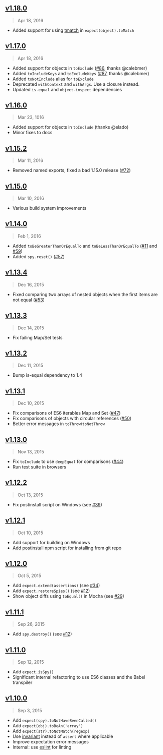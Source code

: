 ## [v1.18.0]
> Apr 18, 2016

- Added support for using [tmatch] in `expect(object).toMatch`

[v1.18.0]: https://github.com/mjackson/expect/compare/v1.17.0...v1.18.0
[tmatch]: https://github.com/tapjs/tmatch

## [v1.17.0]
> Apr 18, 2016

- Added support for objects in `toExclude` ([#86], thanks @calebmer)
- Added `toIncludeKeys` and `toExcludeKeys` ([#87], thanks @calebmer)
- Added `toNotInclude` alias for `toExclude`
- Deprecated `withContext` and `withArgs`. Use a closure instead.
- Updated `is-equal` and `object-inspect` dependencies

[v1.17.0]: https://github.com/mjackson/expect/compare/v1.16.0...v1.17.0
[#86]: https://github.com/mjackson/expect/pull/86
[#87]: https://github.com/mjackson/expect/pull/87

## [v1.16.0]
> Mar 23, 1016

- Added support for objects in `toInclude` (thanks @elado)
- Minor fixes to docs

[v1.16.0]: https://github.com/mjackson/expect/compare/v1.15.2...v1.16.0

## [v1.15.2]
> Mar 11, 2016

- Removed named exports, fixed a bad 1.15.0 release ([#72])

[#72]: https://github.com/mjackson/expect/issues/72
[v1.15.2]: https://github.com/mjackson/expect/compare/v1.15.0...v1.15.2

## [v1.15.0]
> Mar 10, 2016

- Various build system improvements

[v1.15.0]: https://github.com/mjackson/expect/compare/v1.14.0...v1.15.0

## [v1.14.0]
> Feb 1, 2016

- Added `toBeGreaterThanOrEqualTo` and `toBeLessThanOrEqualTo` ([#11] and [#59])
- Added `spy.reset()` ([#57])

[v1.14.0]: https://github.com/mjackson/expect/compare/v1.13.4...v1.14.0
[#11]: https://github.com/mjackson/expect/issues/11
[#59]: https://github.com/mjackson/expect/issues/59
[#57]: https://github.com/mjackson/expect/pull/57

## [v1.13.4]
> Dec 16, 2015

- Fixed comparing two arrays of nested objects when the first items are not equal ([#53])

[v1.13.4]: https://github.com/mjackson/expect/compare/v1.13.3...v1.13.4
[#53]: https://github.com/mjackson/expect/issues/53

## [v1.13.3]
> Dec 14, 2015

- Fix failing Map/Set tests

[v1.13.3]: https://github.com/mjackson/expect/compare/v1.13.2...v1.13.3

## [v1.13.2]
> Dec 11, 2015

- Bump is-equal dependency to 1.4

[v1.13.2]: https://github.com/mjackson/expect/compare/v1.13.1...v1.13.2

## [v1.13.1]
> Dec 10, 2015

- Fix comparisons of ES6 iterables Map and Set ([#47])
- Fix comparisons of objects with circular references ([#50])
- Better error messages in `toThrow`/`toNotThrow`

[v1.13.1]: https://github.com/mjackson/expect/compare/v1.13.0...v1.13.1
[#47]: https://github.com/mjackson/expect/issues/47
[#50]: https://github.com/mjackson/expect/issues/50

## [v1.13.0]
> Nov 13, 2015

- Fix `toInclude` to use `deepEqual` for comparisons ([#44])
- Run test suite in browsers

[v1.13.0]: https://github.com/mjackson/expect/compare/v1.12.2...v1.13.0
[#44]: https://github.com/mjackson/expect/issues/44

## [v1.12.2]
> Oct 13, 2015

- Fix postinstall script on Windows (see [#39])

[v1.12.2]: https://github.com/mjackson/expect/compare/v1.12.1...v1.12.2
[#39]: https://github.com/mjackson/expect/issues/39

## [v1.12.1]
> Oct 10, 2015

- Add support for building on Windows
- Add postinstall npm script for installing from git repo

[v1.12.1]: https://github.com/mjackson/expect/compare/v1.12.0...v1.12.1

## [v1.12.0]
> Oct 5, 2015

- Add `expect.extend(assertions)` (see [#34])
- Add `expect.restoreSpies()` (see [#12])
- Show object diffs using `toEqual()` in Mocha (see [#29])

[v1.12.0]: https://github.com/mjackson/expect/compare/v1.11.1...v1.12.0
[#29]: https://github.com/mjackson/expect/issues/29
[#34]: https://github.com/mjackson/expect/pull/34

## [v1.11.1]
> Sep 26, 2015

- Add `spy.destroy()` (see [#12])

[v1.11.1]: https://github.com/mjackson/expect/compare/v1.11.0...v1.11.1
[#12]: https://github.com/mjackson/expect/issues/12

## [v1.11.0]
> Sep 12, 2015

- Add `expect.isSpy()`
- Significant internal refactoring to use ES6 classes and the Babel transpiler

[v1.11.0]: https://github.com/mjackson/expect/compare/v1.10.0...v1.11.0

## [v1.10.0]
> Sep 3, 2015

- Add `expect(spy).toNotHaveBeenCalled()`
- Add `expect(obj).toBeAn('array')`
- Add `expect(str).toNotMatch(regexp)`
- Use [invariant](https://www.npmjs.com/package/invariant) instead of `assert` where applicable
- Improve expectation error messages
- Internal: use [eslint](https://www.npmjs.com/package/eslint) for linting

[v1.10.0]: https://github.com/mjackson/expect/compare/v1.9.0...v1.10.0
